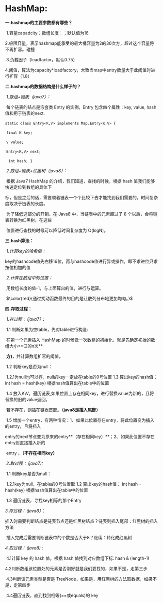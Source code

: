 # HashMap:

**一.hashmap的主要参数都有哪些？**

​	1.容量capadcity：数组长度：；默认值为16

​	2.极限容量，表示hashmap能承受的最大桶容量为2的30次方，超过这个容量将不再扩容。碰撞

​	3.负载因子（loadfactor，默认0.75）

​	4.阈值，算法为capacity*loadfactory，大致当map中entry数量大于此阈值时进行扩容（1.8）

**二.hashmap的数据结构是什么样子的？**

​	*1.数组+链表（java7）：*

​		每个链表的结点是嵌套类 Entry 的实例，Entry 包含四个属性：key, value, hash 值和用于链表的next.

​		``````static class Entry<K,V> implements Map.Entry<K,V> {``````     

​			`````` final K key; ``````   

​			`````` V value;    ``````              

​			``````Entry<K,V> next;    ``````    

​			``` int hash; }```

​	*2.数组+链表+红黑树（java8）：*    

​	         根据 Java7 HashMap 的介绍，我们知道，查找的时候，根据 hash 值我们能够快速定位到数组的具体下 

​        标，但是之后的话，需要顺着链表一个个比较下去才能找到我们需要的，时间复杂度取决于链表的长度。                    

​               为了降低这部分的开销，在 Java8 中，当链表中的元素超过了 8 个以后，会将链表转换为红黑树，在这些         

​	位置进行查找的时候可以降低时间复杂度为 O(logN)。   

**三.hash算法：**

​	*1.计算key的哈希值：*

​		key的hashcode值先右移16位，再与hashcode值进行异或操作，即不求进位只求按位相加的值

​	*2.计算在数组中的位置：*

​		用数组长度的值-1，与上面算出的值，进行与运算。

​       $\color{red}{通过扰动函数最终的目的是让散列分布地更加均匀。}$

**四.存取过程：**

​	*1.存过程：（java7）*：

​		1.1 判断如果为空table，先对table进行构造:

​			在第一个元素插入 HashMap 的时候做一次数组的初始化，就是先确定初始的数组大小**(2的n次**

​			**方)**，并计算数组扩容的阈值。

​		1.2 判断key是否为null：

​			1.2.1为null也可以存，null的key一定放在table的0号位置
        	1.3 算出key的hash值：   int hash = hash(key)
                       根据hash值算出在table中的位置

​                1.4 放入K\V，遍历链表,如果位置上存在相同key，进行替换value为新的，且将替换的旧的value返回，

​			若不存在，则插在链表首部。**（java8是插入尾部）**

​		1.5 增加一个entry，有两种情况：1、如果此位置存在entry，将此位置变为插入的entry，且将插入

​	              entry的next节点变为原来的entry**（存在相同key）**；2、如果此位置不存在entry则直接插入新的                                   		  

​		      entry 。**（不存在相同key）**  

​    *2.取过程：（java7):*

​		1.1 判断key是否为null：

​			1.2.1key为null，在table的0号位置取
        	1.2 算出key的hash值：   int hash = hash(key)
                       根据hash值算出在table中的位置

​		1.3 遍历链表，寻找key相等的那个Entry

   *3.存过程：（java8）*：

​		插入时需要判断结点是链表节点还是红黑树结点？链表则插入尾部：红黑树的插入方法

​		插入完成后需要判断链表中的个数是否大于8？继续：转化成红黑树

*4.取过程：（java8)  :*

​                4.1计算 key 的 hash 值，根据 hash 值找到对应数组下标: hash & (length-1)

​		4.2判断数组该位置处的元素是否刚好就是我们要找的，如果不是，走第三步

​		4.3判断该元素类型是否是 TreeNode，如果是，用红黑树的方法取数据，如果不是，走第四步

​		4.4遍历链表，直到找到相等(==或equals)的 key







​		

 



​		



​		

​	









